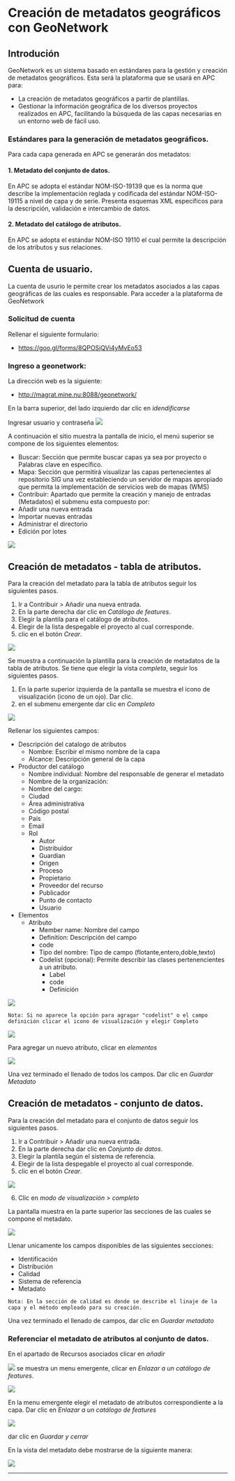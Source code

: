 # Creación de metadatos geográficos con GeoNetwork

## Introdución
GeoNetwork es un sistema basado en estándares para la gestión y creación de metadatos geográficos. Esta será la plataforma que se usará en APC para:

- La creación de metadatos geográficos a partir de plantillas.
- Gestionar la información geográfica de los diversos proyectos realizados en APC, facilitando la búsqueda de las capas necesarias en un entorno web de fácil uso.


### Estándares para la generación de metadatos geográficos.

Para cada capa generada en APC se generarán dos metadatos:

#### 1. Metadato del conjunto de datos.
En APC se adopta el estándar NOM-ISO-19139 que es la norma que describe la implementación reglada y codificada del estándar NOM-ISO-19115 a nivel de capa y de serie. Presenta esquemas XML especificos para la descripción, validación e intercambio de datos.

#### 2. Metadato del catálogo de atributos.
En APC se adopta el estándar NOM-ISO 19110 el cual permite la descripción de los atributos y sus relaciones.

## Cuenta de usuario.
La cuenta de usurio le permite crear los metadatos asociados a las capas geográficas
de las cuales es responsable.
Para acceder a la plataforma de GeoNetwork

### Solicitud de cuenta

Rellenar el siguiente formulario:
- https://goo.gl/forms/8QPOSjQVi4yMvEo53

### Ingreso a geonetwork:

La dirección web es la siguiente:
  - http://magrat.mine.nu:8088/geonetwork/

En la barra superior, del lado izquierdo dar clic en *idendificarse*

Ingresar usuario y contraseña
![](ingresar.png)

A continuación el sitio muestra la pantalla de inicio, el menú superior
se compone de los siguientes elementos:
 - Buscar: Sección que permite buscar capas ya sea por proyecto o Palabras
 clave en específico.
 - Mapa: Sección que permitirá visualizar las capas pertenecientes al
 repositorio SIG una vez estableciendo un servidor de mapas apropiado
 que permita la implementación de servicios web de mapas (WMS)
 - Contribuir: Apartado que permite la creación y manejo de entradas (Metadatos)
 el submenu esta compuesto por:
  - Añadir una nueva entrada
  - Importar nuevas entradas
  - Administrar el directorio
  - Edición por lotes

 ![](pantalla_inicio.png)

## Creación de metadatos - tabla de atributos.

Para la creación del metadato para la tabla de atributos seguir los siguientes
pasos.

1. Ir a Contribuir > Añadir una nueva entrada.
2. En la parte derecha dar clic en *Catálogo de features*.
3. Elegir la plantila para el catálogo de atributos.
4. Elegir de la lista despegable el proyecto al cual corresponde.
5. clic en el botón *Crear*.


 ![](crear_cat.png)

Se muestra a continuación la plantilla para la creación de metadatos de la tabla de atributos.
Se tiene que elegir la vista *completa*, seguir los siguientes pasos.
1. En la parte superior izquierda de la pantalla se muestra el icono de visualización (icono de un ojo). Dar clic.
2. en el submenu emergente dar clic en *Completo*

![](p_atributos01.png)

Rellenar los siguientes campos:
- Descripción del catalogo de atributos
  - Nombre: Escribir el mismo nombre de la capa
  - Alcance: Descripción general de la capa
- Productor del catálogo
  - Nombre individual: Nombre del responsable de generar el metadato
  - Nombre de la organización:
  - Nombre del cargo:
  - Ciudad
  - Área administrativa
  - Código postal
  - País
  - Email
  - Rol
    - Autor
    - Distribuidor
    - Guardian
    - Origen
    - Proceso
    - Propietario
    - Proveedor del recurso
    - Publicador
    - Punto de contacto
    - Usuario
- Elementos
  - Atributo
    - Member name: Nombre del campo
    - Definition: Descripción del campo
    - code
    - Tipo del nombre: Tipo de campo (flotante,entero,doble,texto)
    - Codelist (opcional): Permite describir las clases pertenencientes a un atributo.
      - Label
      - code
      - Definición

![](codelist.png)

  ```
  Nota: Si no aparece la opción para agragar "codelist" o el campo definición clicar el icono de visualización y elegir Completo
  ```

![](codelist01.png)

Para agregar un nuevo atributo, clicar en *elementos*

![](agr_atributo.png)

Una vez terminado el llenado de todos los campos. Dar clic en *Guardar Metadato*

## Creación de metadatos - conjunto de datos.

Para la creación del metadato para el conjunto de datos seguir los siguientes
pasos.

1. Ir a Contribuir > Añadir una nueva entrada.
2. En la parte derecha dar clic en *Conjunto de datos*.
3. Elegir la plantila según el sistema de referencia.
4. Elegir de la lista despegable el proyecto al cual corresponde.
5. clic en el botón *Crear*.


![](conjuntodatos.png)

6. Clic en *modo de visualización > completo*

La pantalla muestra en la parte superior las secciones de las cuales se compone el metadato.

![](completo_conjuntodatos.png)

Llenar unicamente los campos disponibles de las siguientes secciones:

- Identificación
- Distribución
- Calidad
- Sistema de referencia
- Metadato

```
Nota: En la sección de calidad es donde se describe el linaje de la capa y el método empleado para su creación.

```
Una vez terminado el llenado de campos, dar clic en *Guardar metadato*

### Referenciar el metadato de atributos al conjunto de datos.

En el apartado de Recursos asociados clicar en *añadir*

![](ad_matrib.png)
se muestra un menu emergente, clicar en  *Enlazar a un catálogo de features*.

![](ad_matrib_1.png)

En la menu emergente elegir el metadato de atributos correspondiente a la capa. Dar clic en *Enlazar a un catálogo de features*

![](ad_matrib_2.png)


dar clic en *Guardar y cerrar*

En la vista del metadato debe mostrarse de la siguiente manera:

![](ad_matrib_3.png)


--- 

